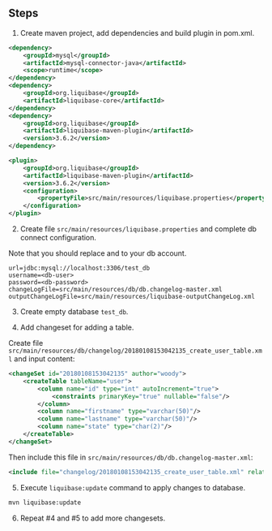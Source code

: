 ## Steps

1. Create maven project, add dependencies and build plugin in pom.xml.

```xml
<dependency>
    <groupId>mysql</groupId>
    <artifactId>mysql-connector-java</artifactId>
    <scope>runtime</scope>
</dependency>
<dependency>
    <groupId>org.liquibase</groupId>
    <artifactId>liquibase-core</artifactId>
</dependency>
<dependency>
    <groupId>org.liquibase</groupId>
    <artifactId>liquibase-maven-plugin</artifactId>
    <version>3.6.2</version>
</dependency>
```

```xml
<plugin>
    <groupId>org.liquibase</groupId>
    <artifactId>liquibase-maven-plugin</artifactId>
    <version>3.6.2</version>
    <configuration>
        <propertyFile>src/main/resources/liquibase.properties</propertyFile>
    </configuration>
</plugin>
```

2. Create file `src/main/resources/liquibase.properties` and complete db connect configuration.

Note that you should replace <db-user> and <db-password> to your db account.

```properties
url=jdbc:mysql://localhost:3306/test_db
username=<db-user>
password=<db-password>
changeLogFile=src/main/resources/db/db.changelog-master.xml
outputChangeLogFile=src/main/resources/liquibase-outputChangeLog.xml
```

3. Create empty database `test_db`.

4. Add changeset for adding a table.

Create file `src/main/resources/db/changelog/20180108153042135_create_user_table.xml` and input content:

```xml
<changeSet id="20180108153042135" author="woody">
    <createTable tableName="user">
        <column name="id" type="int" autoIncrement="true">
            <constraints primaryKey="true" nullable="false"/>
        </column>
        <column name="firstname" type="varchar(50)"/>
        <column name="lastname" type="varchar(50)"/>
        <column name="state" type="char(2)"/>
    </createTable>
</changeSet>
```

Then include this file in `src/main/resources/db/db.changelog-master.xml`:

```xml
<include file="changelog/20180108153042135_create_user_table.xml" relativeToChangelogFile="true"/>
```

5. Execute `liquibase:update` command to apply changes to database. 

```sh
mvn liquibase:update
```

6. Repeat #4 and #5 to add more changesets.